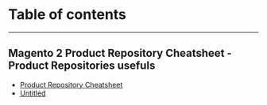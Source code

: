 # Table of contents

---
Magento 2 Product Repository Cheatsheet - Product Repositories usefuls
---

* [Product Repository Cheatsheet](PPRODUCT-REPOSITORY-CHEATSHEET.md)
* [Untitled](untitled.md)


